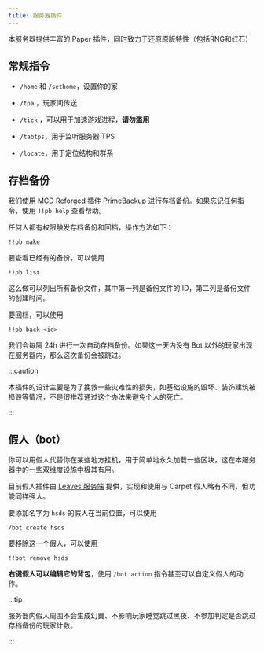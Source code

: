```yaml
---
title: 服务器插件
---
```


本服务器提供丰富的 Paper 插件，同时致力于还原原版特性（包括RNG和红石）

## 常规指令

* `/home` 和 `/sethome`，设置你的家

* `/tpa` ，玩家间传送

* `/tick` ，可以用于加速游戏进程，**请勿滥用**

* `/tabtps`，用于监听服务器 TPS

* `/locate`，用于定位结构和群系

## 存档备份



我们使用 MCD Reforged 插件 [PrimeBackup](https://tisunion.github.io/PrimeBackup/) 进行存档备份。如果忘记任何指令，使用 `!!pb help` 查看帮助。

任何人都有权限触发存档备份和回档，操作方法如下：
```
!!pb make
```

要查看已经有的备份，可以使用

```
!!pb list
```

这么做可以列出所有备份文件，其中第一列是备份文件的 ID，第二列是备份文件的创建时间。

要回档，可以使用

```
!!pb back <id>
```

我们会每隔 24h 进行一次自动存档备份。如果这一天内没有 Bot 以外的玩家出现在服务器内，那么这次备份会被跳过。

:::caution

本插件的设计主要是为了挽救一些灾难性的损失，如基础设施的毁坏、装饰建筑被损毁等情况，不是很推荐通过这个办法来避免个人的死亡。

:::

## 假人（bot）

你可以用假人代替你在某些地方挂机，用于简单地永久加载一些区块，这在本服务器中的一些双维度设施中极其有用。

目前假人插件由 [Leaves 服务端](https://leavesmc.org/) 提供，实现和使用与 Carpet 假人略有不同，但功能同样强大。

要添加名字为 `hsds` 的假人在当前位置，可以使用

```mcfunction
/bot create hsds
```

要移除这一个假人，可以使用

```mcfunction
!!bot remove hsds
```

**右键假人可以编辑它的背包**，使用 `/bot action` 指令甚至可以自定义假人的动作。

:::tip

服务器内假人周围不会生成幻翼、不影响玩家睡觉跳过黑夜、不参加判定是否跳过存档备份的玩家计数。

:::